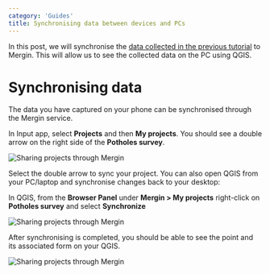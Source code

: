 ```yaml
---
category: 'Guides'
title: Synchronising data between devices and PCs
---
```


In this post, we will synchronise the [data collected in the previous tutorial](./using-input.html) to Mergin. This will allow us to see the collected data on the PC using QGIS.

# Synchronising data
The data you have captured on your phone can be synchronised through the Mergin service.

In Input app, select **Projects** and then **My projects**. You should see a double arrow on the right side of the **Potholes survey**.

![Sharing projects through Mergin](/images/tutorials/input_basic_input-9.png)

Select the double arrow to sync your project. You can also open QGIS from your PC/laptop and synchronise changes back to your desktop:

In QGIS, from the **Browser Panel** under **Mergin > My projects** right-click on **Potholes survey** and select **Synchronize**

![Sharing projects through Mergin](/images/tutorials/input_basic_mergin-5.png)

After synchronising is completed, you should be able to see the point and its associated form on your QGIS.

![Sharing projects through Mergin](/images/tutorials/input_basic_mergin-6.png)
